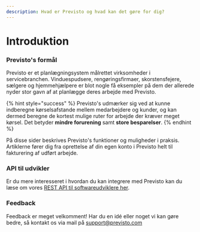 ```yaml
---
description: Hvad er Previsto og hvad kan det gøre for dig?
---
```


# Introduktion

### Previsto's formål

Previsto er et planlægningsystem målrettet virksomheder i servicebranchen. Vinduespudsere, rengøringsfirmaer, skorstensfejere, sælgere og hjemmehjælpere er blot nogle få eksempler på dem der allerede nyder stor gavn af at planlægge deres arbejde med Previsto.

{% hint style="success" %}
Previsto's udmærker sig ved at kunne indberegne kørselsafstande mellem medarbejdere og kunder, og kan dermed beregne de kortest mulige ruter for arbejde der kræver meget kørsel. Det betyder **mindre forurening** samt **store besparelser**.
{% endhint %}

På disse sider beskrives Previsto's funktioner og muligheder i praksis. Artiklerne fører dig fra oprettelse af din egen konto i Previsto helt til fakturering af udført arbejde.

### API til udvikler

Er du mere interesseret i hvordan du kan integrere med Previsto kan du læse om vores [REST API til softwareudviklere her](https://docs.previsto.com/help/api).

### Feedback

Feedback er meget velkomment! Har du en idé eller noget vi kan gøre bedre, så kontakt os via mail på [support@previsto.com](mailto:support@previsto.com)  


